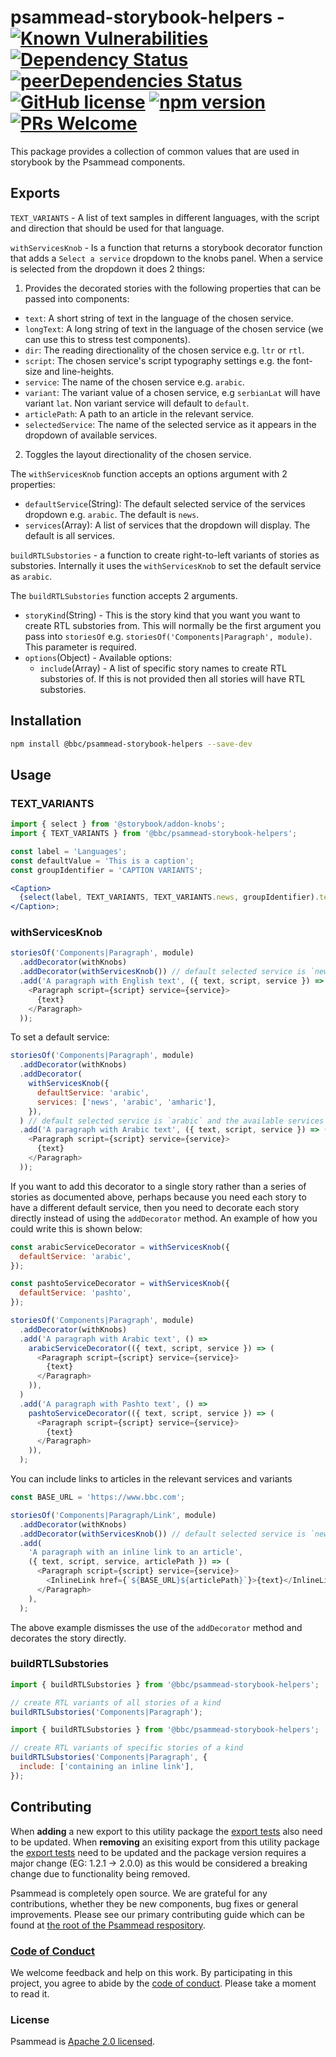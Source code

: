 # psammead-storybook-helpers - [![Known Vulnerabilities](https://snyk.io/test/github/bbc/psammead/badge.svg?targetFile=packages%2Futilities%2Fpsammead-storybook-helpers%2Fpackage.json)](https://snyk.io/test/github/bbc/psammead?targetFile=packages%2Futilities%2Fpsammead-storybook-helpers%2Fpackage.json) [![Dependency Status](https://david-dm.org/bbc/psammead.svg?path=packages/utilities/psammead-storybook-helpers)](https://david-dm.org/bbc/psammead?path=packages/utilities/psammead-storybook-helpers) [![peerDependencies Status](https://david-dm.org/bbc/psammead/peer-status.svg?path=packages/utilities/psammead-storybook-helpers)](https://david-dm.org/bbc/psammead?path=packages/utilities/psammead-storybook-helpers&type=peer) [![GitHub license](https://img.shields.io/badge/license-Apache%202.0-blue.svg)](https://github.com/bbc/psammead/blob/latest/LICENSE) [![npm version](https://img.shields.io/npm/v/@bbc/psammead-storybook-helpers.svg)](https://www.npmjs.com/package/@bbc/psammead-storybook-helpers) [![PRs Welcome](https://img.shields.io/badge/PRs-welcome-brightgreen.svg)](https://github.com/bbc/psammead/blob/latest/CONTRIBUTING.md)

This package provides a collection of common values that are used in storybook by the Psammead components.

## Exports

`TEXT_VARIANTS` - A list of text samples in different languages, with the script and direction that should be used for that language.

`withServicesKnob` - Is a function that returns a storybook decorator function that adds a `Select a service` dropdown to the knobs panel. When a service is selected from the dropdown it does 2 things:

1. Provides the decorated stories with the following properties that can be passed into components:

- `text`: A short string of text in the language of the chosen service.
- `longText`: A long string of text in the language of the chosen service (we can use this to stress test components).
- `dir`: The reading directionality of the chosen service e.g. `ltr` or `rtl`.
- `script`: The chosen service's script typography settings e.g. the font-size and line-heights.
- `service`: The name of the chosen service e.g. `arabic`.
- `variant`: The variant value of a chosen service, e.g `serbianLat` will have variant `lat`. Non variant service will default to `default`.
- `articlePath`: A path to an article in the relevant service.
- `selectedService`: The name of the selected service as it appears in the dropdown of available services.

2. Toggles the layout directionality of the chosen service.

The `withServicesKnob` function accepts an options argument with 2 properties:

- `defaultService`(String): The default selected service of the services dropdown e.g. `arabic`. The default is `news`.
- `services`(Array): A list of services that the dropdown will display. The default is all services.

`buildRTLSubstories` - a function to create right-to-left variants of stories as substories. Internally it uses the `withServicesKnob` to set the default service as `arabic`.

The `buildRTLSubstories` function accepts 2 arguments.

- `storyKind`(String) - This is the story kind that you want you want to create RTL substories from. This will normally be the first argument you pass into `storiesOf` e.g. `storiesOf('Components|Paragraph', module)`. This parameter is required.
- `options`(Object) - Available options:
  - `include`(Array) - A list of specific story names to create RTL substories of. If this is not provided then all stories will have RTL substories.

## Installation

```sh
npm install @bbc/psammead-storybook-helpers --save-dev
```

## Usage

### TEXT_VARIANTS

<!-- prettier-ignore -->
```jsx
import { select } from '@storybook/addon-knobs';
import { TEXT_VARIANTS } from '@bbc/psammead-storybook-helpers';

const label = 'Languages';
const defaultValue = 'This is a caption';
const groupIdentifier = 'CAPTION VARIANTS';

<Caption>
  {select(label, TEXT_VARIANTS, TEXT_VARIANTS.news, groupIdentifier).text}
</Caption>;
```

### withServicesKnob

```js
storiesOf('Components|Paragraph', module)
  .addDecorator(withKnobs)
  .addDecorator(withServicesKnob()) // default selected service is `news`
  .add('A paragraph with English text', ({ text, script, service }) => (
    <Paragraph script={script} service={service}>
      {text}
    </Paragraph>
  ));
```

To set a default service:

```js
storiesOf('Components|Paragraph', module)
  .addDecorator(withKnobs)
  .addDecorator(
    withServicesKnob({
      defaultService: 'arabic',
      services: ['news', 'arabic', 'amharic'],
    }),
  ) // default selected service is `arabic` and the available services in the dropdown are `news`, `arabic`, `amharic`
  .add('A paragraph with Arabic text', ({ text, script, service }) => (
    <Paragraph script={script} service={service}>
      {text}
    </Paragraph>
  ));
```

If you want to add this decorator to a single story rather than a series of stories as documented above, perhaps because you need each story to have a different default service, then you need to decorate each story directly instead of using the `addDecorator` method. An example of how you could write this is shown below:

```js
const arabicServiceDecorator = withServicesKnob({
  defaultService: 'arabic',
});

const pashtoServiceDecorator = withServicesKnob({
  defaultService: 'pashto',
});

storiesOf('Components|Paragraph', module)
  .addDecorator(withKnobs)
  .add('A paragraph with Arabic text', () =>
    arabicServiceDecorator(({ text, script, service }) => (
      <Paragraph script={script} service={service}>
        {text}
      </Paragraph>
    )),
  )
  .add('A paragraph with Pashto text', () =>
    pashtoServiceDecorator(({ text, script, service }) => (
      <Paragraph script={script} service={service}>
        {text}
      </Paragraph>
    )),
  );
```

You can include links to articles in the relevant services and variants

```js
const BASE_URL = 'https://www.bbc.com';

storiesOf('Components|Paragraph/Link', module)
  .addDecorator(withKnobs)
  .addDecorator(withServicesKnob()) // default selected service is `news`
  .add(
    'A paragraph with an inline link to an article',
    ({ text, script, service, articlePath }) => (
      <Paragraph script={script} service={service}>
        <InlineLink href={`${BASE_URL}${articlePath}`}>{text}</InlineLink>
      </Paragraph>
    ),
  );
```

The above example dismisses the use of the `addDecorator` method and decorates the story directly.

### buildRTLSubstories

```jsx
import { buildRTLSubstories } from '@bbc/psammead-storybook-helpers';

// create RTL variants of all stories of a kind
buildRTLSubstories('Components|Paragraph');
```

```jsx
import { buildRTLSubstories } from '@bbc/psammead-storybook-helpers';

// create RTL variants of specific stories of a kind
buildRTLSubstories('Components|Paragraph', {
  include: ['containing an inline link'],
});
```

## Contributing

When **adding** a new export to this utility package the [export tests](https://github.com/bbc/psammead/blob/dab14a2732cfa620e083b7da66a148b4189474a7/packages/utilities/psammead-storybook-helpers/index.test.jsx#L13-L15) also need to be updated. When **removing** an exisiting export from this utility package the [export tests](https://github.com/bbc/psammead/blob/dab14a2732cfa620e083b7da66a148b4189474a7/packages/utilities/psammead-storybook-helpers/index.test.jsx#L13-L15) need to be updated and the package version requires a major change (EG: 1.2.1 -> 2.0.0) as this would be considered a breaking change due to functionality being removed.

Psammead is completely open source. We are grateful for any contributions, whether they be new components, bug fixes or general improvements. Please see our primary contributing guide which can be found at [the root of the Psammead respository](https://github.com/bbc/psammead/blob/latest/CONTRIBUTING.md).

### [Code of Conduct](https://github.com/bbc/psammead/blob/latest/CODE_OF_CONDUCT.md)

We welcome feedback and help on this work. By participating in this project, you agree to abide by the [code of conduct](https://github.com/bbc/psammead/blob/latest/CODE_OF_CONDUCT.md). Please take a moment to read it.

### License

Psammead is [Apache 2.0 licensed](https://github.com/bbc/psammead/blob/latest/LICENSE).
